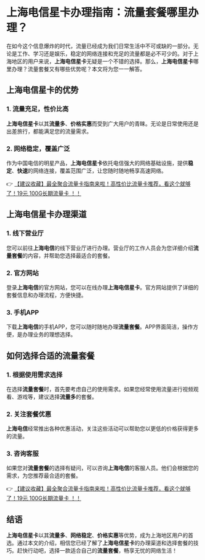 # 上海电信星卡办理指南：流量套餐哪里办理？

在如今这个信息爆炸的时代，流量已经成为我们日常生活中不可或缺的一部分。无论是工作、学习还是娱乐，稳定的网络连接和充足的流量都是必不可少的。对于上海地区的用户来说，**上海电信星卡**无疑是一个不错的选择。那么，**上海电信星卡**哪里办理？流量套餐又有哪些优势呢？本文将为您一一解答。

## 上海电信星卡的优势

### 1. 流量充足，性价比高
**上海电信星卡**以其**流量多**、**价格实惠**而受到广大用户的青睐。无论是日常使用还是出差旅行，都能满足您的流量需求。

### 2. 网络稳定，覆盖广泛
作为中国电信的明星产品，**上海电信星卡**依托电信强大的网络基础设施，提供**稳定**、**快速**的网络连接，覆盖范围广泛，让您随时随地畅享高速网络。

👉 [【建议收藏】最全聚合流量卡指南来啦！高性价比流量卡推荐，看这个就够了！19元 100G长期流量卡 ！！](https://bit.ly/Liuliangka)

## 上海电信星卡办理渠道

### 1. 线下营业厅
您可以前往**上海电信**的线下营业厅进行办理。营业厅的工作人员会为您详细介绍**流量套餐**的内容，并帮助您选择最适合的套餐。

### 2. 官方网站
登录**上海电信**的官方网站，您可以在线办理**上海电信星卡**。官方网站提供了详细的套餐信息和办理流程，方便快捷。

### 3. 手机APP
下载**上海电信**的手机APP，您可以随时随地办理**流量套餐**。APP界面简洁，操作方便，是办理业务的理想选择。

## 如何选择合适的流量套餐

### 1. 根据使用需求选择
在选择**流量套餐**时，首先要考虑自己的使用需求。如果您经常使用流量进行视频观看、游戏等，建议选择**流量多**的套餐。

### 2. 关注套餐优惠
**上海电信**经常推出各种优惠活动，关注这些活动可以帮助您以更低的价格获得更多的流量。

### 3. 咨询客服
如果您对**流量套餐**的选择有疑问，可以咨询**上海电信**的客服人员。他们会根据您的需求，为您推荐最合适的套餐。

👉 [【建议收藏】最全聚合流量卡指南来啦！高性价比流量卡推荐，看这个就够了！19元 100G长期流量卡 ！！](https://bit.ly/Liuliangka)

## 结语

**上海电信星卡**以其**流量多**、**网络稳定**、**价格实惠**等优势，成为上海地区用户的首选。通过本文的介绍，相信您已经了解了**上海电信星卡**的办理渠道和选择套餐的技巧。赶快行动吧，选择一款适合自己的**流量套餐**，畅享无忧的网络生活！